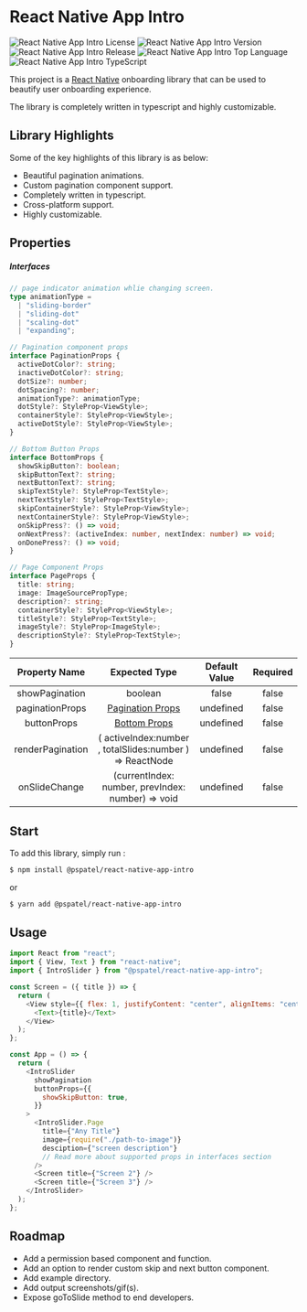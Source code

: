 # React Native App Intro

![React Native App Intro License](https://img.shields.io/github/license/Parth-coditas/react-native-app-intro)
![React Native App Intro Version](https://img.shields.io/badge/version-v1.0.0-blue)
![React Native App Intro Release](https://img.shields.io/badge/release-june-yellow)
![React Native App Intro Top Language](https://img.shields.io/github/languages/top/Parth-coditas/react-native-app-intro)
![React Native App Intro TypeScript](https://img.shields.io/badge/language-ts-blue)

This project is a [React Native](https://facebook.github.io/react-native/) onboarding library that can be used to beautify user onboarding experience.

The library is completely written in typescript and highly customizable.

## Library Highlights

Some of the key highlights of this library is as below:

- Beautiful pagination animations.
- Custom pagination component support.
- Completely written in typescript.
- Cross-platform support.
- Highly customizable.

## Properties

##### Interfaces

```typescript
// page indicator animation whlie changing screen.
type animationType =
  | "sliding-border"
  | "sliding-dot"
  | "scaling-dot"
  | "expanding";

// Pagination component props
interface PaginationProps {
  activeDotColor?: string;
  inactiveDotColor?: string;
  dotSize?: number;
  dotSpacing?: number;
  animationType?: animationType;
  dotStyle?: StyleProp<ViewStyle>;
  containerStyle?: StyleProp<ViewStyle>;
  activeDotStyle?: StyleProp<ViewStyle>;
}

// Bottom Button Props
interface BottomProps {
  showSkipButton?: boolean;
  skipButtonText?: string;
  nextButtonText?: string;
  skipTextStyle?: StyleProp<TextStyle>;
  nextTextStyle?: StyleProp<TextStyle>;
  skipContainerStyle?: StyleProp<ViewStyle>;
  nextContainerStyle?: StyleProp<ViewStyle>;
  onSkipPress?: () => void;
  onNextPress?: (activeIndex: number, nextIndex: number) => void;
  onDonePress?: () => void;
}

// Page Component Props
interface PageProps {
  title: string;
  image: ImageSourcePropType;
  description?: string;
  containerStyle?: StyleProp<ViewStyle>;
  titleStyle?: StyleProp<TextStyle>;
  imageStyle?: StyleProp<ImageStyle>;
  descriptionStyle?: StyleProp<TextStyle>;
}
```

|  Property Name   |                                     Expected Type                                      | Default Value | Required |
| :--------------: | :------------------------------------------------------------------------------------: | :-----------: | :------: |
|  showPagination  |                                        boolean                                         |     false     |  false   |
| paginationProps  | [Pagination Props](https://github.com/Parth-coditas/react-native-app-intro#interfaces) |   undefined   |  false   |
|   buttonProps    |   [Bottom Props](https://github.com/Parth-coditas/react-native-app-intro#interfaces)   |   undefined   |  false   |
| renderPagination |                ( activeIndex:number , totalSlides:number ) => ReactNode                |   undefined   |  false   |
|  onSlideChange   |                   (currentIndex: number, prevIndex: number) => void                    |   undefined   |  false   |

## Start

To add this library, simply run :

```bash
$ npm install @pspatel/react-native-app-intro
```

or

```bash
$ yarn add @pspatel/react-native-app-intro
```

## Usage

```javascript
import React from "react";
import { View, Text } from "react-native";
import { IntroSlider } from "@pspatel/react-native-app-intro";

const Screen = ({ title }) => {
  return (
    <View style={{ flex: 1, justifyContent: "center", alignItems: "center" }}>
      <Text>{title}</Text>
    </View>
  );
};

const App = () => {
  return (
    <IntroSlider
      showPagination
      buttonProps={{
        showSkipButton: true,
      }}
    >
      <IntroSlider.Page
        title={"Any Title"}
        image={require("./path-to-image")}
        desciption={"screen description"}
        // Read more about supported props in interfaces section
      />
      <Screen title={"Screen 2"} />
      <Screen title={"Screen 3"} />
    </IntroSlider>
  );
};
```

## Roadmap

- Add a permission based component and function.
- Add an option to render custom skip and next button component.
- Add example directory.
- Add output screenshots/gif(s).
- Expose goToSlide method to end developers.
